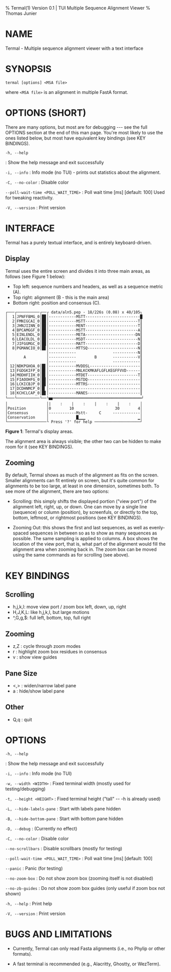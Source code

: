 % Termal(1) Version 0.1 | TUI Multiple Sequence Alignment Viewer
% Thomas Junier

NAME
====

Termal - Multiple sequence alignment viewer with a text interface

SYNOPSIS
========

`termal [options] <MSA file>`

where `<MSA file>` is an alignment in multiple FastA format.

OPTIONS (SHORT)
===============

There are many options, but most are for debugging --- see the full OPTIONS section at
the end of this man page. You're most likely to use the ones listed below, but
most have equivalent key bindings (see KEY BINDINGS).

`-h, --help`

: Show the help message and exit successfully

`-i, --info`
:    Info mode (no TUI) - prints out statistics about the alignment.

`-C, --no-color`
:    Disable color

`--poll-wait-time <POLL_WAIT_TIME>`
:    Poll wait time [ms] [default: 100] Used for tweaking reactivity.

`-V, --version`
:    Print version


INTERFACE
=========

Termal has a purely textual interface, and is entirely keyboard-driven.

Display
-------

Termal uses the entire screen and divides it into three main areas, as follows (see
Figure 1 below):

* Top left: sequence numbers and headers, as well as a sequence metric (A).
* Top right: alignment (B - this is the main area)
* Bottom right: position and consensus (C).

```
┌───┌──────────┌──┌ data/aln5.pep - 18/226s (0.08) x 40/105┐
│  1│JPNFFBMG_0│█▊│------------MSTT------------------------█
│  2│FMNIGCAI_0│█▊│------------MSTT-----------------------T║
│  3│JHNJIINN_0│█▊│------------MENT-----------------------T║
│  4│BPCAMGGF_0│█▊│------------MSTT-----------------------A║
│  5│EINLENDL_0│█▊│------------META----------------------DN║
│  6│LEACOLDL_0│█▊│------------MSDT-----------------------N║
│  7│JIFGGMGC_0│█▊│------------MATT-----------------------D║
│  8│PGMANCIO_0│█▋│------------MTTSQ----------------------N║
│                 │------------                -----------N║
│       A         │------------        B       -----------V║
│                 │------------                ------------║
│ 12│NDKPGHOA_0│█▌│------------MVDDSL----------------------║
│ 13│FGDGKIFP_0│█▌│------------MNLKCKMKAFLGFLKEGFFVVD------║
│ 14│MODHFIIH_0│█▌│------------MTDET----------------------T║
│ 15│FIAOOHFG_0│█▋│------------MSTDQ-----------------------║
│ 16│LCKICBJP_0│█▋│------------MTTRS-----------------------║
│ 17│DCDHNMCP_0│█▎│----------------------------------------║
│ 18│KCHCLCAP_0│█▋│------------MANES-----------------------║
└───└──────────└──└🬹═══════════════════════════════════════┘
│                 │|    :    |    :    |    :    |    :    │
│Position         │0        10                  30        4│
│Consensus        │------------Mstt-     C     ------------│
│Conservation     │            █▁▁▁                       ▁│
└─────────────────└ Press '?' for help ────────────────────┘
```
**Figure 1**: Termal's display areas.


The alignment area is always visible; the other two can be hidden to make room
for it (see KEY BINDINGS).

Zooming
-------

By default, Termal shows as much of the alignment as fits on the screen. Smaller
alignments can fit entirely on screen, but it's quite common for alignments to
be too large, at least in one dimension, sometimes both. To see more of the
alignment, there are two options:

* Scrolling: this simply shifts the displayed portion ("view port") of the
  alignment left, right, up, or down. One can move by a single line (sequence)
  or column (position), by screenfuls, or directly to the top, bottom, leftmost,
  or rightmost positions (see KEY BINDINGS).

* Zooming Out: this shows the first and last sequences, as well as evenly-spaced
  sequences in between so as to show as many sequences as possible. The same
  sampling is applied to columns. A box shows the location of the view port,
  that is, what part of the alignment would fill the alignment area when zooming
  back in. The zoom box can be moved using the same commands as for scrolling
  (see above).


KEY BINDINGS
============

Scrolling
------

* h,j,k,l: move view port / zoom box left, down, up, right
* H,J,K,L: like h,j,k,l, but large motions
* ^,G,g,$: full left, bottom, top, full right

Zooming
-------

* z,Z    : cycle through zoom modes
* r      : highlight zoom box residues in consensus
* v      : show view guides

Pane Size
---------

* <,>    : widen/narrow label pane
* a      : hide/show label pane

Other
-----

* Q,q    : quit

OPTIONS
=======

`-h, --help`

: Show the help message and exit successfully


`-i, --info`
:    Info mode (no TUI)

`-w, --width <WIDTH>`
:    Fixed terminal width (mostly used for testing/debugging)

`-t, --height <HEIGHT>`
:    Fixed terminal height ("tall" -- -h is already used)

`-L, --hide-labels-pane`
:    Start with labels pane hidden

`-B, --hide-bottom-pane`
:    Start with bottom pane hidden

`-D, --debug`
:    (Currently no effect)

`-C, --no-color`
:    Disable color

`--no-scrollbars`
:    Disable scrollbars (mostly for testing)

`--poll-wait-time <POLL_WAIT_TIME>`
:    Poll wait time [ms] [default: 100]

`--panic`
:    Panic (for testing)

`--no-zoom-box`
:    Do not show zoom box (zooming itself is not disabled)

`--no-zb-guides`
:    Do not show zoom box guides (only useful if zoom box not shown)

`-h, --help`
:    Print help

`-V, --version`
:    Print version

BUGS AND LIMITATIONS
====================

* Currently, Termal can only read Fasta alignments (i.e., no Phylip or other formats).

* A fast terminal is recommended (e.g., Alacritty, Ghostty, or WezTerm).
